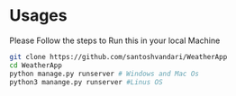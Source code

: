 # Usages
Please Follow the steps to Run this in your local Machine
```bash 
git clone https://github.com/santoshvandari/WeatherApp
cd WeatherApp
python manage.py runserver # Windows and Mac Os
python3 manange.py runserver #Linus OS

